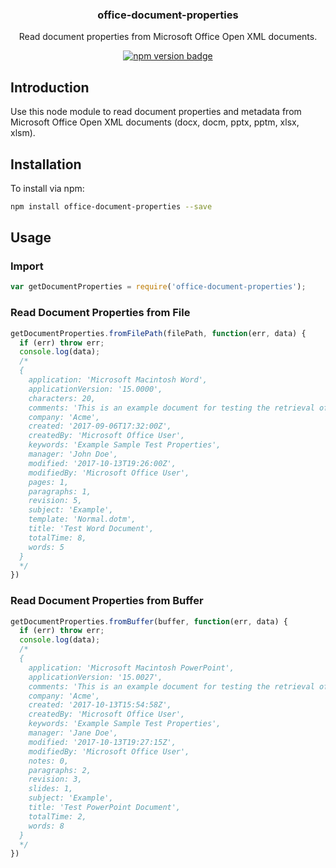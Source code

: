 <h3 align="center">office-document-properties</h3>

<p align="center">Read document properties from Microsoft Office Open XML documents.</p>

<p align="center">
  <a href="https://badge.fury.io/js/office-document-properties">
    <img src="https://badge.fury.io/js/office-document-properties.svg" alt="npm version badge">
  </a>
</p>

## Introduction

Use this node module to read document properties and metadata from Microsoft Office Open XML documents (docx, docm, pptx, pptm, xlsx, xlsm).

## Installation

To install via npm:

```sh
npm install office-document-properties --save
```

## Usage

### Import

```js
var getDocumentProperties = require('office-document-properties');
```

### Read Document Properties from File

```js
getDocumentProperties.fromFilePath(filePath, function(err, data) {
  if (err) throw err;
  console.log(data);
  /*
  {
    application: 'Microsoft Macintosh Word',
    applicationVersion: '15.0000',
    characters: 20,
    comments: 'This is an example document for testing the retrieval of document properties.',
    company: 'Acme',
    created: '2017-09-06T17:32:00Z',
    createdBy: 'Microsoft Office User',
    keywords: 'Example Sample Test Properties',
    manager: 'John Doe',
    modified: '2017-10-13T19:26:00Z',
    modifiedBy: 'Microsoft Office User',
    pages: 1,
    paragraphs: 1,
    revision: 5,
    subject: 'Example',
    template: 'Normal.dotm',
    title: 'Test Word Document',
    totalTime: 8,
    words: 5
  }
  */
})
```

### Read Document Properties from Buffer

```js
getDocumentProperties.fromBuffer(buffer, function(err, data) {
  if (err) throw err;
  console.log(data);
  /*
  {
    application: 'Microsoft Macintosh PowerPoint',
    applicationVersion: '15.0027',
    comments: 'This is an example document for testing the retrieval of document properties.',
    company: 'Acme',
    created: '2017-10-13T15:54:58Z',
    createdBy: 'Microsoft Office User',
    keywords: 'Example Sample Test Properties',
    manager: 'Jane Doe',
    modified: '2017-10-13T19:27:15Z',
    modifiedBy: 'Microsoft Office User',
    notes: 0,
    paragraphs: 2,
    revision: 3,
    slides: 1,
    subject: 'Example',
    title: 'Test PowerPoint Document',
    totalTime: 2,
    words: 8
  }
  */
})
```

